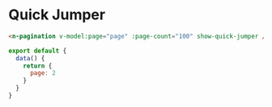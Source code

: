 # Quick Jumper

```html
<n-pagination v-model:page="page" :page-count="100" show-quick-jumper />
```

```js
export default {
  data() {
    return {
      page: 2
    }
  }
}
```
